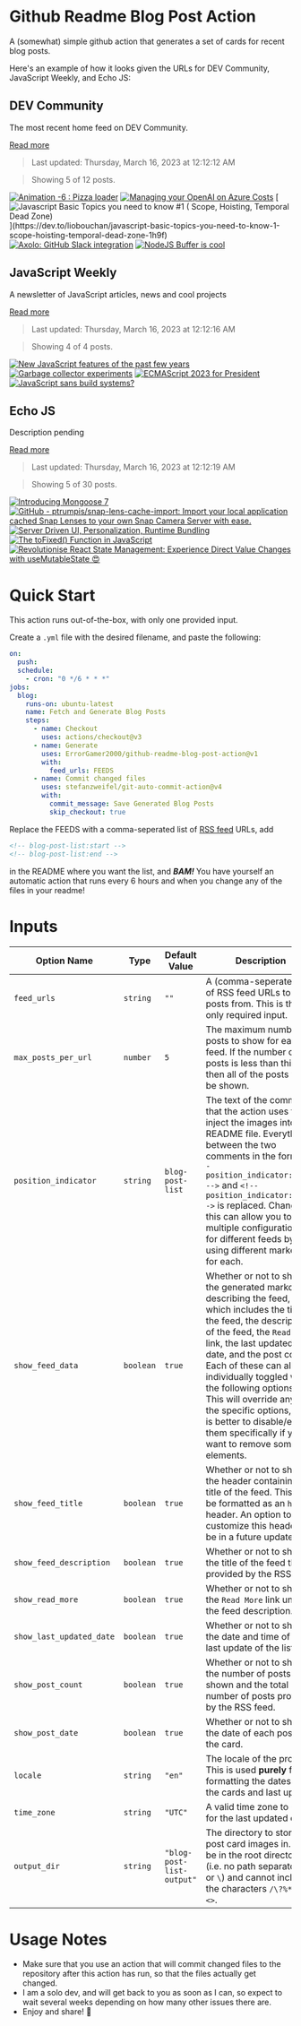 # Github Readme Blog Post Action

A (somewhat) simple github action that generates a set of cards for recent blog posts.

Here's an example of how it looks given the URLs for DEV Community, JavaScript Weekly, and Echo JS:

<!-- post-list:start -->
## DEV Community

The most recent home feed on DEV Community.

[Read more](https://dev.to)
> Last updated: Thursday, March 16, 2023 at 12:12:12 AM

> Showing 5 of 12 posts.

[![Animation -6 : Pizza loader](https://raw.githubusercontent.com/ErrorGamer2000/github-readme-blog-post-action/main/generated_files/DEV_Community/Animation_-6___Pizza_loader.svg)](https://dev.to/jon_snow789/animation-6-pizza-loader-3bc2)
[![Managing your OpenAI on Azure Costs](https://raw.githubusercontent.com/ErrorGamer2000/github-readme-blog-post-action/main/generated_files/DEV_Community/Managing_your_OpenAI_on_Azure_Costs.svg)](https://dev.to/integerman/managing-your-openai-on-azure-costs-369o)
[![Javascript Basic Topics you need to know #1 ( Scope, Hoisting, Temporal Dead Zone)](https://raw.githubusercontent.com/ErrorGamer2000/github-readme-blog-post-action/main/generated_files/DEV_Community/Javascript_Basic_Topics_you_need_to_know__1_(_Scope__Hoisting__Temporal_Dead_Zone).svg)](https://dev.to/liobouchan/javascript-basic-topics-you-need-to-know-1-scope-hoisting-temporal-dead-zone-1h9f)
[![Axolo: GitHub Slack integration](https://raw.githubusercontent.com/ErrorGamer2000/github-readme-blog-post-action/main/generated_files/DEV_Community/Axolo__GitHub_Slack_integration.svg)](https://dev.to/cosydney/axolo-github-slack-integration-48lf)
[![NodeJS `Buffer` is cool](https://raw.githubusercontent.com/ErrorGamer2000/github-readme-blog-post-action/main/generated_files/DEV_Community/NodeJS_`Buffer`_is_cool.svg)](https://dev.to/lionelrowe/nodejs-buffer-is-cool-19d7)


## JavaScript Weekly

A newsletter of JavaScript articles, news and cool projects

[Read more](https://javascriptweekly.com/)
> Last updated: Thursday, March 16, 2023 at 12:12:16 AM

> Showing 4 of 4 posts.

[![New JavaScript features of the past few years](https://raw.githubusercontent.com/ErrorGamer2000/github-readme-blog-post-action/main/generated_files/JavaScript_Weekly/New_JavaScript_features_of_the_past_few_years.svg)](https://javascriptweekly.com/issues/629)
[![Garbage collector experiments](https://raw.githubusercontent.com/ErrorGamer2000/github-readme-blog-post-action/main/generated_files/JavaScript_Weekly/Garbage_collector_experiments.svg)](https://javascriptweekly.com/issues/628)
[![ECMAScript 2023 for President](https://raw.githubusercontent.com/ErrorGamer2000/github-readme-blog-post-action/main/generated_files/JavaScript_Weekly/ECMAScript_2023_for_President.svg)](https://javascriptweekly.com/issues/627)
[![JavaScript sans build systems?](https://raw.githubusercontent.com/ErrorGamer2000/github-readme-blog-post-action/main/generated_files/JavaScript_Weekly/JavaScript_sans_build_systems_.svg)](https://javascriptweekly.com/issues/626)


## Echo JS

Description pending

[Read more](
http://www.echojs.com
)
> Last updated: Thursday, March 16, 2023 at 12:12:19 AM

> Showing 5 of 30 posts.

[![Introducing Mongoose 7](https://raw.githubusercontent.com/ErrorGamer2000/github-readme-blog-post-action/main/generated_files/_Echo_JS_/Introducing_Mongoose_7.svg)](http://www.thecodebarbarian.com/introducing-mongoose-7)
[![GitHub - ptrumpis/snap-lens-cache-import: Import your local application cached Snap Lenses to your own Snap Camera Server with ease.](https://raw.githubusercontent.com/ErrorGamer2000/github-readme-blog-post-action/main/generated_files/_Echo_JS_/GitHub_-_ptrumpis_snap-lens-cache-import__Import_your_local_application_cached_Snap_Lenses_to_your_own_Snap_Camera_Server_with_ease..svg)](https://github.com/ptrumpis/snap-lens-cache-import)
[![Server Driven UI, Personalization, Runtime Bundling](https://raw.githubusercontent.com/ErrorGamer2000/github-readme-blog-post-action/main/generated_files/_Echo_JS_/Server_Driven_UI__Personalization__Runtime_Bundling.svg)](https://microfrontends.substack.com/p/server-driven-ui-personalization)
[![The toFixed() Function in JavaScript](https://raw.githubusercontent.com/ErrorGamer2000/github-readme-blog-post-action/main/generated_files/_Echo_JS_/The_toFixed()_Function_in_JavaScript.svg)](
https://masteringjs.io/tutorials/fundamentals/tofixed
)
[![
Revolutionise React State Management: Experience Direct Value Changes with useMutableState 😍
](https://raw.githubusercontent.com/ErrorGamer2000/github-readme-blog-post-action/main/generated_files/_Echo_JS_/_Revolutionise_React_State_Management__Experience_Direct_Value_Changes_with_useMutableState_😍_.svg)](
https://antonioru.github.io/beautiful-react-hooks/#/useMutableState
)


<!-- post-list:end -->

# Quick Start

This action runs out-of-the-box, with only one provided input.

Create a `.yml` file with the desired filename, and paste the following:

```yml
on:
  push:
  schedule:
    - cron: "0 */6 * * *"
jobs:
  blog:
    runs-on: ubuntu-latest
    name: Fetch and Generate Blog Posts
    steps:
      - name: Checkout
        uses: actions/checkout@v3
      - name: Generate
        uses: ErrorGamer2000/github-readme-blog-post-action@v1
        with:
          feed_urls: FEEDS
      - name: Commit changed files
        uses: stefanzweifel/git-auto-commit-action@v4
        with:
          commit_message: Save Generated Blog Posts
          skip_checkout: true
```

Replace the FEEDS with a comma-seperated list of [RSS feed](https://rss.com/blog/how-do-rss-feeds-work/) URLs, add

```md
<!-- blog-post-list:start -->
<!-- blog-post-list:end -->
```

in the README where you want the list, and **_BAM!_** You have yourself an automatic action that runs every 6 hours and when you change any of the files in your readme!

# Inputs

<table>
  <thead>
    <tr>
      <th>Option Name</th>
      <th>Type</th>
      <th>Default Value</th>
      <th>Description</th>
    </tr>
  </thead>
  <tbody>
    <tr>
      <td><code>feed_urls</code></td>
      <td><code>string</code></td>
      <td><code>""</code></td>
      <td>A (comma-seperated) list of RSS feed URLs to load posts from. This is the only required input.</td>
    </tr>
    <tr>
      <td><code>max_posts_per_url</code></td>
      <td><code>number</code></td>
      <td><code>5</code></td>
      <td>The maximum number of posts to show for each feed. If the number of posts is less than this, then all of the posts will be shown.</td>
    </tr>
    <tr>
      <td><code>position_indicator</code></td>
      <td><code>string</code></td>
      <td><code>blog-post-list</code></td>
      <td>The text of the comments that the action uses to inject the images into the README file. Everything between the two comments in the form <code>&lt;!-- position_indicator:start --&gt;</code> and <code>&lt;!-- position_indicator:end --&gt;</code> is replaced. Changing this can allow you to use multiple configurations for different feeds by using different markers for each.</td>
    </tr>
    <tr>
      <td><code>show_feed_data</code></td>
      <td><code>boolean</code></td>
      <td><code>true</code></td>
      <td>Whether or not to show the generated markdown describing the feed, which includes the title of the feed, the description of the feed, the <code>Read More</code> link, the last updated date, and the post count. Each of these can also be individually toggled with the following options. This will override any of the specific options, so it is better to disable/enable them specifically if you want to remove some elements.</td>
    </tr>
    <tr>
      <td><code>show_feed_title</code></td>
      <td><code>boolean</code></td>
      <td><code>true</code></td>
      <td>Whether or not to show the header containing the title of the feed. This will be formatted as an <code>h2</code> header. An option to customize this header will be in a future update.</td>
    </tr>
    <tr>
      <td><code>show_feed_description</code></td>
      <td><code>boolean</code></td>
      <td><code>true</code></td>
      <td>Whether or not to show the title of the feed that is provided by the RSS feed.</td>
    </tr>
    <tr>
      <td><code>show_read_more</code></td>
      <td><code>boolean</code></td>
      <td><code>true</code></td>
      <td>Whether or not to show the <code>Read More</code> link under the feed description.</td>
    </tr>
    <tr>
      <td><code>show_last_updated_date</code></td>
      <td><code>boolean</code></td>
      <td><code>true</code></td>
      <td>Whether or not to show the date and time of the last update of the list.</td>
    </tr>
    <tr>
      <td><code>show_post_count</code></td>
      <td><code>boolean</code></td>
      <td><code>true</code></td>
      <td>Whether or not to show the number of posts shown and the total number of posts provided by the RSS feed.</td>
    </tr>
    <tr>
      <td><code>show_post_date</code></td>
      <td><code>boolean</code></td>
      <td><code>true</code></td>
      <td>Whether or not to show the date of each post on the card.</td>
    </tr>
    <tr>
      <td><code>locale</code></td>
      <td><code>string</code></td>
      <td><code>"en"</code></td>
      <td>The locale of the project. This is used <strong>purely</strong> for formatting the dates of the cards and last update.</td>
    </tr>
    <tr>
      <td><code>time_zone</code></td>
      <td><code>string</code></td>
      <td><code>"UTC"</code></td>
      <td>A valid time zone to use for the last updated date.</td>
    </tr>
    <tr>
      <td><code>output_dir</code></td>
      <td><code>string</code></td>
      <td><code>"blog-post-list-output"</code></td>
      <td>The directory to store the post card images in. Must be in the root directory (i.e. no path separators <code>/</code> or <code>\</code>) and cannot include the characters <code>/\?%*:|"&lt;&gt;</code>.</td>
    </tr>
<!--
    <tr>
      <td><code></code></td>
      <td><cde></cde></td>
      <td><code></code></td>
      <td></td>
    </tr>
-->
  </tbody>
</table>

# Usage Notes

- Make sure that you use an action that will commit changed files to the repository after this action has run, so that the files actually get changed.
- I am a solo dev, and will get back to you as soon as I can, so expect to wait several weeks depending on how many other issues there are.
- Enjoy and share! 🤗
